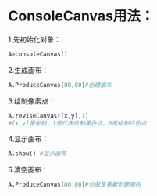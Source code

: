 
# ConsoleCanvas用法：
1.先初始化对象：

```python
A=consoleCanvas()
```
2.生成画布：
```python
A.ProduceCanvas(80,80)#创建画布
```
3.绘制像素点：
```python
A.reviseCanvas([x,y],1)
#[x,y]是坐标，1是代表绘制黑色点，0是绘制白色点
```
4.显示画布：
```python
A.show() #显示画布
```
5.清空画布：
```python
A.ProduceCanvas(80,80)#也就是重新创建画布
```